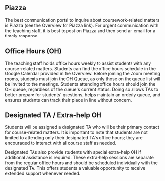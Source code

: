 ## Piazza
The best communication portal to inquire about coursework-related matters is Piazza (see the Overview for Piazza link). For urgent communication with the teaching staff, it is best to post on Piazza and then send an email for a timely response.

## Office Hours (OH)
The teaching staff holds office hours weekly to assist students with any course-related matters. Students can find the office hours schedule in the Google Calendar provided in the Overview. Before joining the Zoom meeting rooms, students must join the OH Queue, as only those on the queue list will be invited to the meetings. Students attending office hours should join the OH queue, regardless of the queue's current status. Doing so allows TAs to better prepare for students' questions, helps maintain an orderly queue, and ensures students can track their place in line without concern.

## Designated TA / Extra-help OH
Students will be assigned a designated TA who will be their primary contact for course-related matters. It is important to note that students are not limited to attending only their designated TA's office hours; they are encouraged to interact with all course staff as needed.

Designated TAs also provide students with special extra-help OH if additional assistance is required. These extra-help sessions are separate from the regular office hours and should be scheduled individually with the designated TA. This offers students a valuable opportunity to receive extended support whenever needed.